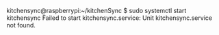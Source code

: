 kitchensync@raspberrypi:~/kitchenSync $ sudo systemctl start kitchensync
Failed to start kitchensync.service: Unit kitchensync.service not found.




